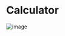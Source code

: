 # **Calculator**
![image](https://user-images.githubusercontent.com/96464318/146899775-37ade660-8952-4f6e-878c-f8ff55b9b47b.png)

